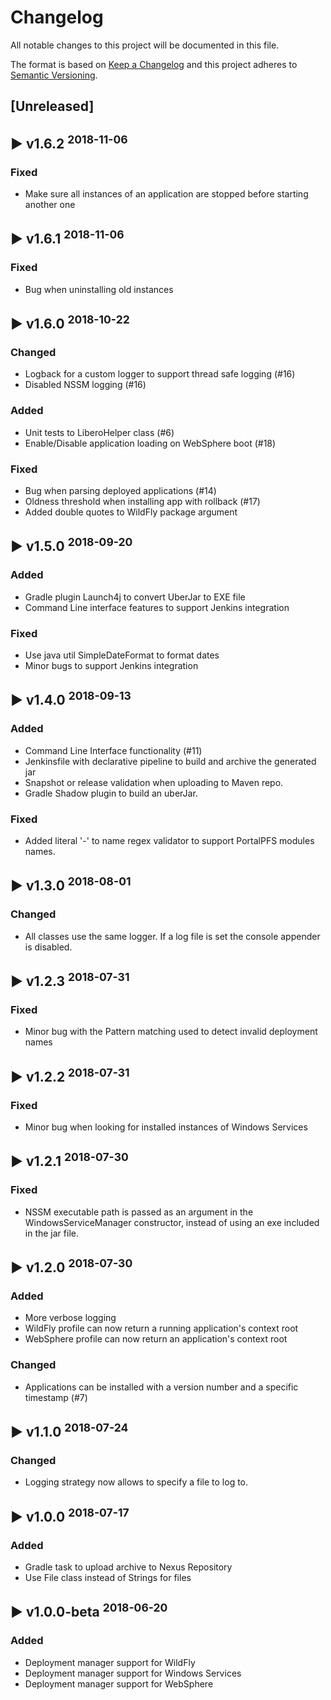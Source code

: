 # Changelog
All notable changes to this project will be documented in this file.

The format is based on [Keep a Changelog](http://keepachangelog.com/en/1.0.0/)
and this project adheres to [Semantic Versioning](http://semver.org/spec/v2.0.0.html).


## [Unreleased]

## :arrow_forward: v1.6.2 <sup>2018-11-06</sup>
### Fixed
 - Make sure all instances of an application are stopped before starting another one

## :arrow_forward: v1.6.1 <sup>2018-11-06</sup>
### Fixed
 - Bug when uninstalling old instances

## :arrow_forward: v1.6.0 <sup>2018-10-22</sup>
### Changed
 - Logback for a custom logger to support thread safe logging (#16)
 - Disabled NSSM logging (#16)

### Added
 - Unit tests to LiberoHelper class (#6)
 - Enable/Disable application loading on WebSphere boot (#18) 

### Fixed
 - Bug when parsing deployed applications (#14)
 - Oldness threshold when installing app with rollback (#17)
 - Added double quotes to WildFly package argument

## :arrow_forward: v1.5.0 <sup>2018-09-20</sup>
### Added
 - Gradle plugin Launch4j to convert UberJar to EXE file
 - Command Line interface features to support Jenkins integration

### Fixed
 - Use java util SimpleDateFormat to format dates
 - Minor bugs to support Jenkins integration

## :arrow_forward: v1.4.0 <sup>2018-09-13</sup>
### Added
 - Command Line Interface functionality (#11)
 - Jenkinsfile with declarative pipeline to build and archive the generated jar
 - Snapshot or release validation when uploading to Maven repo.
 - Gradle Shadow plugin to build an uberJar.

### Fixed
 - Added literal '-' to name regex validator to support PortalPFS modules names.

## :arrow_forward: v1.3.0 <sup>2018-08-01</sup>
### Changed
- All classes use the same logger. If a log file is set the console appender is disabled.

## :arrow_forward: v1.2.3 <sup>2018-07-31</sup>
### Fixed
- Minor bug with the Pattern matching used to detect invalid deployment names

## :arrow_forward: v1.2.2 <sup>2018-07-31</sup>
### Fixed
- Minor bug when looking for installed instances of Windows Services

## :arrow_forward: v1.2.1 <sup>2018-07-30</sup>
### Fixed
- NSSM executable path is passed as an argument in the WindowsServiceManager constructor, instead of using an exe included in the jar file.

## :arrow_forward: v1.2.0 <sup>2018-07-30</sup>
### Added 
- More verbose logging
- WildFly profile can now return a running application's context root
- WebSphere profile can now return an application's context root
    
### Changed
- Applications can be installed with a version number and a specific timestamp (#7)

## :arrow_forward: v1.1.0 <sup>2018-07-24</sup>
### Changed
- Logging strategy now allows to specify a file to log to.

## :arrow_forward: v1.0.0 <sup>2018-07-17</sup>
### Added
- Gradle task to upload archive to Nexus Repository
- Use File class instead of Strings for files

## :arrow_forward: v1.0.0-beta <sup>2018-06-20</sup>

### Added
- Deployment manager support for WildFly
- Deployment manager support for Windows Services
- Deployment manager support for WebSphere
